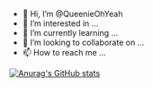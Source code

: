 - 👋 Hi, I’m @QueenieOhYeah
- 👀 I’m interested in ...
- 🌱 I’m currently learning ...
- 💞️ I’m looking to collaborate on ...
- 📫 How to reach me ...

[![Anurag's GitHub stats](https://github-readme-stats.vercel.app/api?username=QueenieOhYeah)](https://github.com/anuraghazra/github-readme-stats)
<!---
QueenieOhYeah/QueenieOhYeah is a ✨ special ✨ repository because its `README.md` (this file) appears on your GitHub profile.
You can click the Preview link to take a look at your changes.
--->
